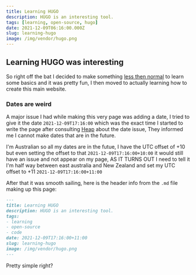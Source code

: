 ```yaml
---
title: Learning HUGO
description: HUGO is an interesting tool.
tags: [learning, open-source, hugo]
date: 2021-12-09T06:16:00.000Z
slug: learning-hugo
image: /img/vendor/hugo.png
---
```


## Learning HUGO was interesting

So right off the bat I decided to make something [less then normal](https://shell.buymymojo.net/) to learn some basics and it was pretty fun, I then moved to actually learning how to create this main website.

### Dates are weird

A major issue I had while making this very page was adding a date, I tried to give it the date `2021-12-09T17:16:00` which was the exact time I started to write the page after consulting [Heap](https://gitlab.com/HeapUnderflow) about the date issue, They informed me I cannot make dates that are in the future.

I'm Australian so all my dates are in the futue, I have the UTC offset of +10 but even setting the offset to that `2021-12-09T17:16:00+10:00` it would still have an issue and not appear on my page, AS IT TURNS OUT I need to tell it I'm half way between east australia and New Zealand and set my UTC offset to +11 `2021-12-09T17:16:00+11:00`

After that it was smooth sailing, here is the header info from the `.md` file making up this page:

```markdown
---
title: Learning HUGO
description: HUGO is an interesting tool.
tags:
- learning
- open-source
- code
date: 2021-12-09T17:16:00+11:00
slug: learning-hugo
image: /img/vendor/hugo.png
---
```

Pretty simple right?


